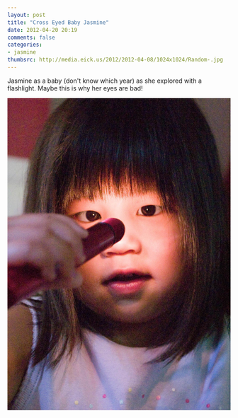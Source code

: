 ```yaml
---
layout: post
title: "Cross Eyed Baby Jasmine"
date: 2012-04-20 20:19
comments: false
categories: 
- jasmine
thumbsrc: http://media.eick.us/2012/2012-04-08/1024x1024/Random-.jpg
---
```

Jasmine as a baby (don't know which year) as she explored with a flashlight.  Maybe this is why her eyes are bad!

![random](/assets/images/2012/2012-04-08/Random-.jpg)

